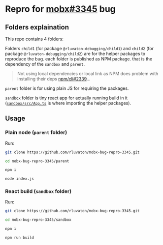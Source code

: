 # Repro for [mobx#3345](https://github.com/mobxjs/mobx/issues/3345) bug

## Folders explaination

This repo contains 4 folders:

Folders `child1` (for package `@rluvaton-debugging/child1`) and `child2` (for package `@rluvaton-debugging/child2`) are for the helper packages to reproduce the bug.
each folder is published as NPM package. that is the dependency of the `sandbox` and `parent`.

> Not using local dependencies or local link as NPM does problem with installing their deps [npm/cli#2339](https://github.com/npm/cli/issues/2339)...

`parent` folder is for using plain JS for requiring the packages.

`sandbox` folder is tiny react app for actually running build in it ([`sandbox/src/App.ts`](https://github.com/rluvaton/mobx-bug-repro-3345/blob/master/sandbox/src/App.js) is where importing the helper packages).

## Usage

### Plain node (`parent` folder)

Run:
```bash
git clone https://github.com/rluvaton/mobx-bug-repro-3345.git

cd mobx-bug-repro-3345/parent

npm i

node index.js
```

### React build (`sandbox` folder)

Run:
```bash
git clone https://github.com/rluvaton/mobx-bug-repro-3345.git

cd mobx-bug-repro-3345/sandbox

npm i

npm run build
```
